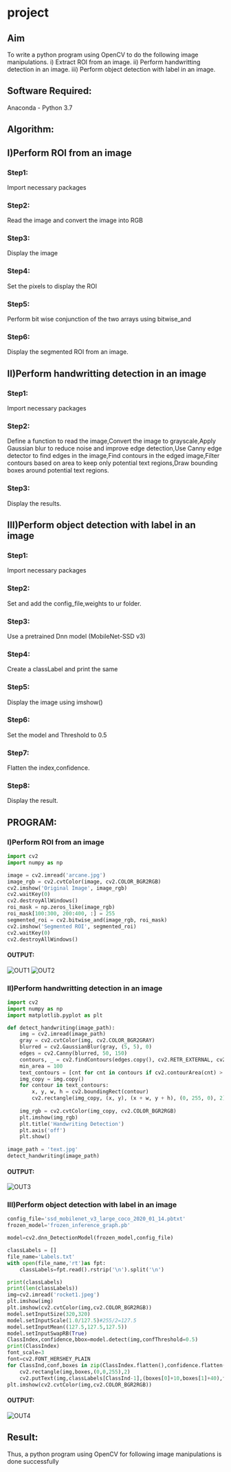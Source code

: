 # project
## Aim
To write a python program using OpenCV to do the following image manipulations.
i) Extract ROI from  an image.
ii) Perform handwritting detection in an image.
iii) Perform object detection with label in an image.
## Software Required:
Anaconda - Python 3.7
## Algorithm:
## I)Perform ROI from an image
### Step1:
Import necessary packages 
### Step2:
Read the image and convert the image into RGB
### Step3:
Display the image
### Step4:
Set the pixels to display the ROI 
### Step5:
Perform bit wise conjunction of the two arrays  using bitwise_and 
### Step6:
Display the segmented ROI from an image.
## II)Perform handwritting detection in an image
### Step1:
Import necessary packages 
### Step2:
Define a function to read the image,Convert the image to grayscale,Apply Gaussian blur to reduce noise and improve edge detection,Use Canny edge detector to find edges in the image,Find contours in the edged image,Filter contours based on area to keep only potential text regions,Draw bounding boxes around potential text regions.
### Step3:
Display the results.
## III)Perform object detection with label in an image
### Step1:
Import necessary packages 
### Step2:
Set and add the config_file,weights to ur folder.
### Step3:
Use a pretrained Dnn model (MobileNet-SSD v3)
### Step4:
Create a classLabel and print the same
### Step5:
Display the image using imshow()
### Step6:
Set the model and Threshold to 0.5
### Step7:
Flatten the index,confidence.
### Step8:
Display the result.

## PROGRAM:
### I)Perform ROI from an image
```python
import cv2
import numpy as np

image = cv2.imread('arcane.jpg')
image_rgb = cv2.cvtColor(image, cv2.COLOR_BGR2RGB)
cv2.imshow('Original Image', image_rgb)
cv2.waitKey(0)
cv2.destroyAllWindows()
roi_mask = np.zeros_like(image_rgb)
roi_mask[100:300, 200:400, :] = 255  
segmented_roi = cv2.bitwise_and(image_rgb, roi_mask)
cv2.imshow('Segmented ROI', segmented_roi)
cv2.waitKey(0)
cv2.destroyAllWindows()
```
#### OUTPUT:
![OUT1](https://github.com/SanthoshUthiraKumar/project/assets/119477975/84befc5f-b712-45f1-9ece-d6d6deee50ed)
![OUT2](https://github.com/SanthoshUthiraKumar/project/assets/119477975/9eb4c70f-662a-4f31-8591-68a486a2e894)

### II)Perform handwritting detection in an image

```python
import cv2
import numpy as np
import matplotlib.pyplot as plt

def detect_handwriting(image_path):
    img = cv2.imread(image_path)
    gray = cv2.cvtColor(img, cv2.COLOR_BGR2GRAY)
    blurred = cv2.GaussianBlur(gray, (5, 5), 0)
    edges = cv2.Canny(blurred, 50, 150)
    contours, _ = cv2.findContours(edges.copy(), cv2.RETR_EXTERNAL, cv2.CHAIN_APPROX_SIMPLE)
    min_area = 100
    text_contours = [cnt for cnt in contours if cv2.contourArea(cnt) > min_area]
    img_copy = img.copy()
    for contour in text_contours:
        x, y, w, h = cv2.boundingRect(contour)
        cv2.rectangle(img_copy, (x, y), (x + w, y + h), (0, 255, 0), 2)
        
    img_rgb = cv2.cvtColor(img_copy, cv2.COLOR_BGR2RGB)
    plt.imshow(img_rgb)
    plt.title('Handwriting Detection')
    plt.axis('off')
    plt.show()
    
image_path = 'text.jpg'
detect_handwriting(image_path)
```
#### OUTPUT:
![OUT3](https://github.com/SanthoshUthiraKumar/project/assets/119477975/9732c70d-ba8d-402c-81c1-7567f9c6265c)

### III)Perform object detection with label in an image

```python
config_file='ssd_mobilenet_v3_large_coco_2020_01_14.pbtxt'
frozen_model='frozen_inference_graph.pb'

model=cv2.dnn_DetectionModel(frozen_model,config_file)

classLabels = []
file_name='Labels.txt'
with open(file_name,'rt')as fpt:
    classLabels=fpt.read().rstrip('\n').split('\n')

print(classLabels)
print(len(classLabels))
img=cv2.imread('rocket1.jpeg')
plt.imshow(img)
plt.imshow(cv2.cvtColor(img,cv2.COLOR_BGR2RGB))
model.setInputSize(320,320)
model.setInputScale(1.0/127.5)#255/2=127.5
model.setInputMean((127.5,127.5,127.5))
model.setInputSwapRB(True)
ClassIndex,confidence,bbox=model.detect(img,confThreshold=0.5)
print(ClassIndex)
font_scale=3
font=cv2.FONT_HERSHEY_PLAIN
for ClassInd,conf,boxes in zip(ClassIndex.flatten(),confidence.flatten(),bbox):
    cv2.rectangle(img,boxes,(0,0,255),2)
    cv2.putText(img,classLabels[ClassInd-1],(boxes[0]+10,boxes[1]+40),font,fontScale=font_scale,color=(255,0,0),thickness=1)
plt.imshow(cv2.cvtColor(img,cv2.COLOR_BGR2RGB))
```

#### OUTPUT:
![OUT4](https://github.com/SanthoshUthiraKumar/project/assets/119477975/261959fd-c4b8-4961-b40c-c73dfc08efd6)

## Result:
Thus, a python program using OpenCV for following image manipulations is done successfully
